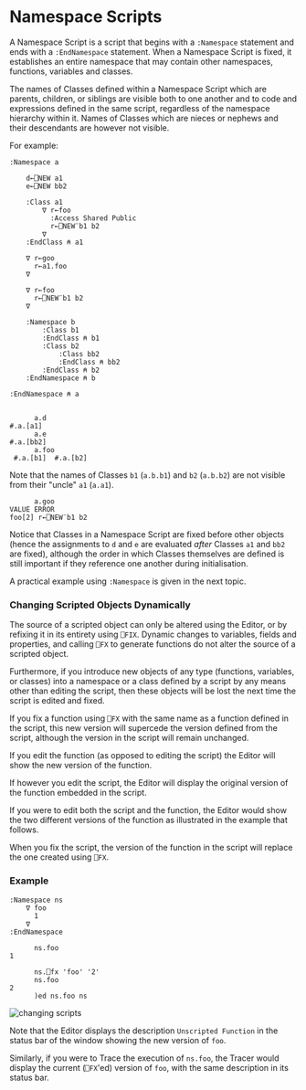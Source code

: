 # Namespace Scripts

A Namespace Script is a script that begins with a `:Namespace` statement and ends with a `:EndNamespace` statement. When a Namespace Script is fixed, it establishes an entire namespace that may contain other namespaces, functions, variables and classes.

The names of Classes defined within a Namespace Script which are parents, children, or siblings are visible both to one another and to code and expressions defined in the same script, regardless of the namespace hierarchy within it. Names of Classes which are nieces or nephews and their descendants are however not visible.

For example:
```apl
:Namespace a

    d←⎕NEW a1
    e←⎕NEW bb2 
    
    :Class a1          
        ∇ r←foo
          :Access Shared Public
          r←⎕NEW¨b1 b2
        ∇
    :EndClass ⍝ a1
    
    ∇ r←goo
      r←a1.foo
    ∇
    
    ∇ r←foo
      r←⎕NEW¨b1 b2
    ∇
    
    :Namespace b
        :Class b1
        :EndClass ⍝ b1
        :Class b2
            :Class bb2
            :EndClass ⍝ bb2
        :EndClass ⍝ b2
    :EndNamespace ⍝ b
    
:EndNamespace ⍝ a
```
```apl

      a.d
#.a.[a1]
      a.e
#.a.[bb2]
      a.foo
 #.a.[b1]  #.a.[b2]
```

Note that the names of Classes `b1` (`a.b.b1`) and `b2` (`a.b.b2`) are not visible from their "uncle" `a1` (`a.a1`).
```apl
      a.goo
VALUE ERROR
foo[2] r←⎕NEW¨b1 b2
```

Notice that Classes in a Namespace Script are fixed before other objects (hence the assignments to `d` and `e` are evaluated *after* Classes `a1` and `bb2` are fixed), although the order in which Classes themselves are defined is still important if they reference one another during initialisation.

A practical example using `:Namespace` is given in the next topic.

### Changing Scripted Objects Dynamically

The source of a scripted object can only be altered using the Editor, or by refixing it in its entirety using `⎕FIX`. Dynamic changes to variables, fields and properties, and calling `⎕FX` to generate functions do not alter the source of a scripted object.

Furthermore, if you introduce new objects of any type (functions, variables, or classes) into a namespace or a class defined by a script by any  means other than editing the script, then these objects will be lost the next time the script is edited and fixed.

If you fix a function using `⎕FX` with the same name as a function defined in the script, this new version will supercede the version defined from the script, although the version in the script will remain unchanged.

If you edit the function (as opposed to editing the script) the Editor will show the new version of the function.

If however you edit the script, the Editor will display the original version of the function embedded in the script.

If you were to edit both the script and the function, the Editor would show the two different versions of the function as illustrated in the example that follows.

When you fix the script, the version of the function in the script will replace the one created using `⎕FX`.

### Example
```apl
:Namespace ns
    ∇ foo
      1
    ∇
:EndNamespace

      ns.foo
1

      ns.⎕fx 'foo' '2'
      ns.foo
2
      )ed ns.foo ns

```

![changing scripts](site:img/changing-scripts.png)

Note that the Editor displays the description `Unscripted Function` in the status bar of the window showing the new version of `foo`.

Similarly, if you were to Trace the execution of `ns.foo`, the Tracer would display the current (`⎕FX`'ed) version of `foo`, with the same description in its status bar.
